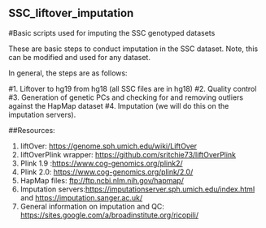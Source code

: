 ## SSC_liftover_imputation
#Basic scripts used for imputing the SSC genotyped datasets


These are basic steps to conduct imputation in the SSC dataset. Note, this can be modified and used for any dataset. 

In general, the steps are as follows:

#1. Liftover to hg19 from hg18 (all SSC files are in hg18)
#2. Quality control
#3. Generation of genetic PCs and checking for and removing outliers against the HapMap dataset
#4. Imputation (we will do this on the imputation servers).









##Resources:

1. liftOver: https://genome.sph.umich.edu/wiki/LiftOver
2. liftOverPlink wrapper: https://github.com/sritchie73/liftOverPlink
3. Plink 1.9 :https://www.cog-genomics.org/plink2/
4. Plink 2.0: https://www.cog-genomics.org/plink/2.0/
5. HapMap files: ftp://ftp.ncbi.nlm.nih.gov/hapmap/
6. Imputation servers:https://imputationserver.sph.umich.edu/index.html and https://imputation.sanger.ac.uk/
7. General information on imputation and QC: https://sites.google.com/a/broadinstitute.org/ricopili/



